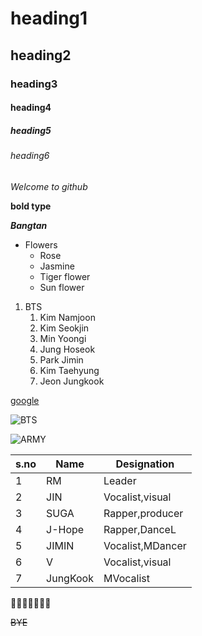 # heading1
## heading2
### heading3
#### heading4
##### heading5
###### heading6

*Welcome to github*

**bold type**

***Bangtan***

* Flowers
   * Rose
   * Jasmine
   * Tiger flower
   * Sun flower
   
 1. BTS
     1. Kim Namjoon
     2. Kim Seokjin
     3. Min Yoongi
     4. Jung Hoseok
     5. Park Jimin
     6. Kim Taehyung
     7. Jeon Jungkook

[google](https://www.google.com/)

![BTS](https://img.i-scmp.com/cdn-cgi/image/fit=contain,width=1098,format=auto/sites/default/files/styles/1200x800/public/d8/images/canvas/2021/07/08/62d30fc0-81a2-4093-b5aa-182a94855233_386389bf.jpg?itok=394kwgGN&v=1625719813)

![ARMY](https://i.zoomtventertainment.com/story/BTS_Army_1.png?tr=w-1200,h-900)

s.no|Name|Designation
----|----|-----------
1|RM|Leader
2|JIN|Vocalist,visual
3|SUGA|Rapper,producer
4|J-Hope|Rapper,DanceL
5|JIMIN|Vocalist,MDancer
6|V|Vocalist,visual
7|JungKook|MVocalist

💜:purple_heart::purple_heart::purple_heart::purple_heart::purple_heart::purple_heart:

~~BYE~~
